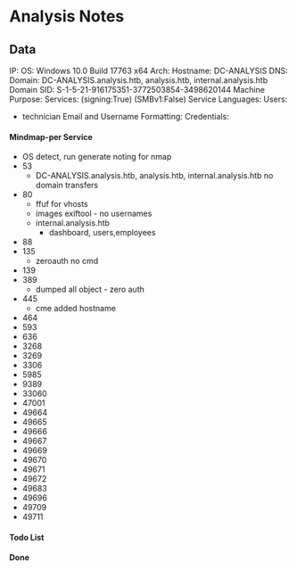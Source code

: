# Analysis Notes

## Data

IP:
OS: Windows 10.0 Build 17763 x64
Arch:
Hostname:  DC-ANALYSIS 
DNS:
Domain: DC-ANALYSIS.analysis.htb, analysis.htb, internal.analysis.htb
Domain SID: S-1-5-21-916175351-3772503854-3498620144
Machine Purpose:
Services:
(signing:True) (SMBv1:False)
Service Languages:
Users:
- technician
Email and Username Formatting:
Credentials:



#### Mindmap-per Service

- OS detect, run generate noting for nmap
- 53
	-  DC-ANALYSIS.analysis.htb, analysis.htb, internal.analysis.htb no domain transfers
- 80 
	- ffuf for vhosts
	- images exiftool - no usernames
	- internal.analysis.htb
		- dashboard, users,employees
- 88
- 135 
	- zeroauth no cmd
- 139 
- 389 
	- dumped all object - zero auth
- 445
	- cme added hostname
- 464
- 593
- 636
- 3268
- 3269
- 3306
- 5985
- 9389
- 33060
- 47001
- 49664
- 49665
- 49666
- 49667
- 49669
- 49670
- 49671
- 49672
- 49683
- 49696
- 49709
- 49711


#### Todo List
#### Done


